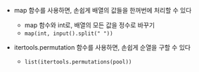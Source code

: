 * map 함수를 사용하면, 손쉽게 배열의 값들을 한꺼번에 처리할 수 있다
    *  map 함수와 int로, 배열의 모든 값을 정수로 바꾸기
    * `map(int, input().split(" "))`
    
* itertools.permutation 함수를 사용하면, 손쉽게 순열을 구할 수 있다
    * `list(itertools.permutations(pool))`